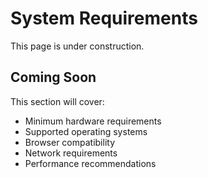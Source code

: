 # System Requirements

This page is under construction.

## Coming Soon

This section will cover:
- Minimum hardware requirements
- Supported operating systems
- Browser compatibility
- Network requirements
- Performance recommendations
